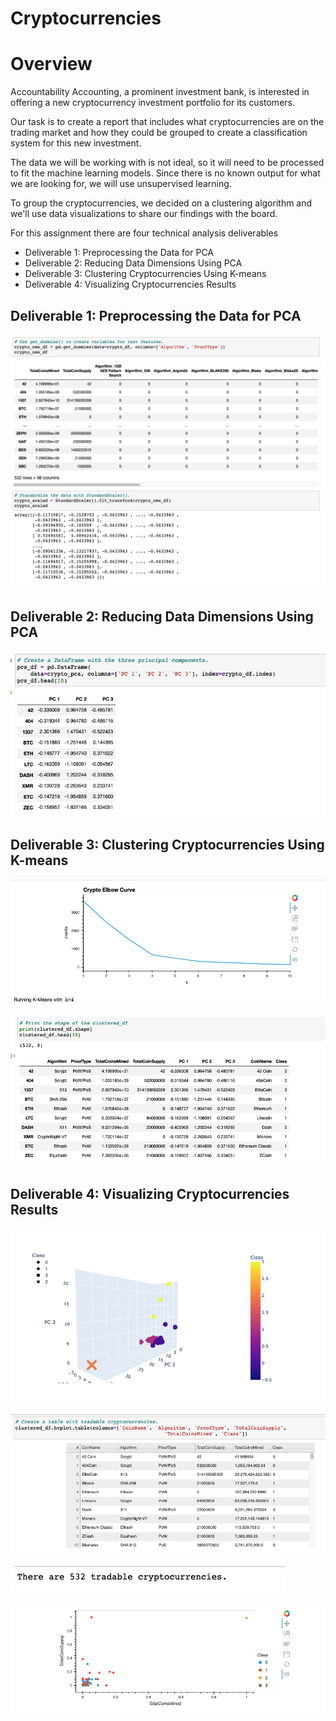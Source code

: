 # Cryptocurrencies

# Overview

Accountability Accounting, a prominent investment bank, is interested in offering a new cryptocurrency investment portfolio for its customers. 

Our task is to create a report that includes what cryptocurrencies are on the trading market and how they could be grouped to create a classification system for this new investment.

The data we will be working with is not ideal, so it will need to be processed to fit the machine learning models. Since there is no known output for what we are looking for, we will use unsupervised learning. 

To group the cryptocurrencies, we decided on a clustering algorithm and we'll use data visualizations to share our findings with the board.

For this assignment there are four technical analysis deliverables

- Deliverable 1: Preprocessing the Data for PCA
- Deliverable 2: Reducing Data Dimensions Using PCA
- Deliverable 3: Clustering Cryptocurrencies Using K-means
- Deliverable 4: Visualizing Cryptocurrencies Results

## Deliverable 1: Preprocessing the Data for PCA

![This is an image](supporting_images/1.png)



## Deliverable 2: Reducing Data Dimensions Using PCA

![This is an image](supporting_images/2.png)

## Deliverable 3: Clustering Cryptocurrencies Using K-means

![This is an image](supporting_images/3.png)

![This is an image](supporting_images/3-2.png)

## Deliverable 4: Visualizing Cryptocurrencies Results

![This is an image](supporting_images/4-1.png)

![This is an image](supporting_images/4-2.png)

![This is an image](supporting_images/4-3.png)

![This is an image](supporting_images/4-4.png)
